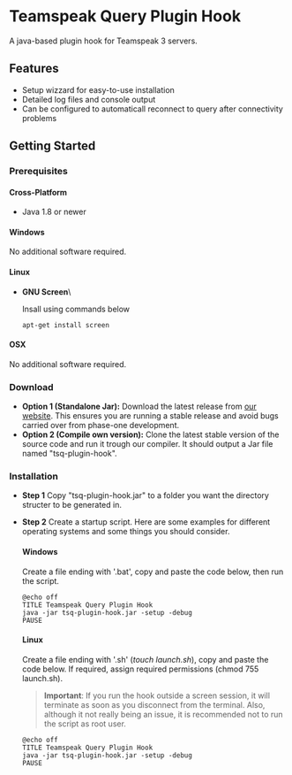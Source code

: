 # Teamspeak Query Plugin Hook

A java-based plugin hook for Teamspeak 3 servers.

## Features
- Setup wizzard for easy-to-use installation
- Detailed log files and console output
- Can be configured to automaticall reconnect to query after connectivity problems

## Getting Started

### Prerequisites

#### Cross-Platform
- Java 1.8 or newer

#### Windows
No additional software required.

#### Linux
- **GNU Screen**\

   Insall using commands below
   
   ```
   apt-get install screen
   ```

#### OSX
No additional software required.

### Download
- **Option 1 (Standalone Jar):**
   Download the latest release from [our website](https://projects.vortexdata.net/tsq-plugin-hook). This ensures you are running a stable release and avoid bugs carried over from phase-one development.
- **Option 2 (Compile own version):**
   Clone the latest stable version of the source code and run it trough our compiler. It should output a Jar file named "tsq-plugin-hook".
   
### Installation

- **Step 1**
   Copy "tsq-plugin-hook.jar" to a folder you want the directory structer to be generated in.
   
- **Step 2**
   Create a startup script. Here are some examples for different operating systems and some things you should consider.
   
   #### Windows
   
   Create a file ending with '.bat', copy and paste the code below, then run the script.
   
   ```
   @echo off
   TITLE Teamspeak Query Plugin Hook
   java -jar tsq-plugin-hook.jar -setup -debug
   PAUSE
   ```

   #### Linux
   
   Create a file ending with '.sh' (_touch launch.sh_), copy and paste the code below. If required, assign required permissions (chmod 755 launch.sh).
   
   > **Important**: If you run the hook outside a screen session, it will terminate as soon as you disconnect from the terminal. Also, although it not really being an issue, it is recommended not to run the script as root user.
   
   ```
   @echo off
   TITLE Teamspeak Query Plugin Hook
   java -jar tsq-plugin-hook.jar -setup -debug
   PAUSE
   ```
